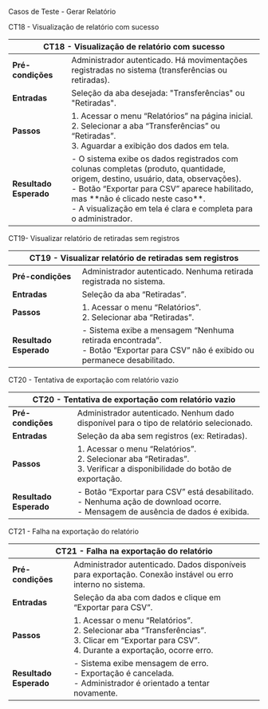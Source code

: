 Casos de Teste - Gerar Relatório 

<summary>CT18 - Visualização de relatório com sucesso</summary> <table> <thead> <tr align="center"> <th colspan="2">CT18 - Visualização de relatório com sucesso</th> </tr> </thead> <tbody> <tr> <td><strong>Pré-condições</strong></td> <td>Administrador autenticado. Há movimentações registradas no sistema (transferências ou retiradas).</td> </tr> <tr> <td><strong>Entradas</strong></td> <td>Seleção da aba desejada: "Transferências" ou "Retiradas".</td> </tr> <tr> <td><strong>Passos</strong></td> <td> 1. Acessar o menu “Relatórios” na página inicial.<br> 2. Selecionar a aba “Transferências” ou “Retiradas”.<br> 3. Aguardar a exibição dos dados em tela. </td> </tr> <tr> <td><strong>Resultado Esperado</strong></td> <td> - O sistema exibe os dados registrados com colunas completas (produto, quantidade, origem, destino, usuário, data, observações).<br> - Botão “Exportar para CSV” aparece habilitado, mas **não é clicado neste caso**.<br> - A visualização em tela é clara e completa para o administrador. </td> </tr> </tbody> </table> </details> 

<summary>CT19- Visualizar relatório de retiradas sem registros</summary> <table> <thead> <tr align="center"> <th colspan="2">CT19 - Visualizar relatório de retiradas sem registros</th> </tr> </thead> <tbody> <tr> <td><strong>Pré-condições</strong></td> <td>Administrador autenticado. Nenhuma retirada registrada no sistema.</td> </tr> <tr> <td><strong>Entradas</strong></td> <td>Seleção da aba “Retiradas”.</td> </tr> <tr> <td><strong>Passos</strong></td> <td> 1. Acessar o menu “Relatórios”.<br> 2. Selecionar aba “Retiradas”. </td> </tr> <tr> <td><strong>Resultado Esperado</strong></td> <td> - Sistema exibe a mensagem “Nenhuma retirada encontrada”.<br> - Botão “Exportar para CSV” não é exibido ou permanece desabilitado. </td> </tr> </tbody> </table> </details> 

<summary>CT20 - Tentativa de exportação com relatório vazio</summary> <table> <thead> <tr align="center"> <th colspan="2">CT20 - Tentativa de exportação com relatório vazio</th> </tr> </thead> <tbody> <tr> <td><strong>Pré-condições</strong></td> <td>Administrador autenticado. Nenhum dado disponível para o tipo de relatório selecionado.</td> </tr> <tr> <td><strong>Entradas</strong></td> <td>Seleção da aba sem registros (ex: Retiradas).</td> </tr> <tr> <td><strong>Passos</strong></td> <td> 1. Acessar o menu “Relatórios”.<br> 2. Selecionar aba “Retiradas”.<br> 3. Verificar a disponibilidade do botão de exportação. </td> </tr> <tr> <td><strong>Resultado Esperado</strong></td> <td> - Botão “Exportar para CSV” está desabilitado.<br> - Nenhuma ação de download ocorre.<br> - Mensagem de ausência de dados é exibida. </td> </tr> </tbody> </table> </details> 

<summary>CT21 - Falha na exportação do relatório</summary> <table> <thead> <tr align="center"> <th colspan="2">CT21 - Falha na exportação do relatório</th> </tr> </thead> <tbody> <tr> <td><strong>Pré-condições</strong></td> <td>Administrador autenticado. Dados disponíveis para exportação. Conexão instável ou erro interno no sistema.</td> </tr> <tr> <td><strong>Entradas</strong></td> <td>Seleção da aba com dados e clique em “Exportar para CSV”.</td> </tr> <tr> <td><strong>Passos</strong></td> <td> 1. Acessar o menu “Relatórios”.<br> 2. Selecionar aba “Transferências”.<br> 3. Clicar em “Exportar para CSV”.<br> 4. Durante a exportação, ocorre erro. </td> </tr> <tr> <td><strong>Resultado Esperado</strong></td> <td> - Sistema exibe mensagem de erro.<br> - Exportação é cancelada.<br> - Administrador é orientado a tentar novamente. </td> </tr> </tbody> </table> </details> 


